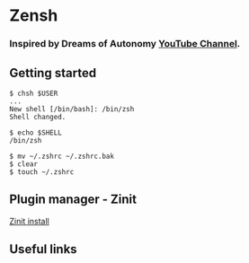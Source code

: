 # Zensh

### Inspired by Dreams of Autonomy [YouTube Channel](https://www.youtube.com/@dreamsofautonomy).

## Getting started
```
$ chsh $USER
...
New shell [/bin/bash]: /bin/zsh
Shell changed.
```
```
$ echo $SHELL
/bin/zsh
```
```
$ mv ~/.zshrc ~/.zshrc.bak
$ clear
$ touch ~/.zshrc
```
## Plugin manager - Zinit
[Zinit install](https://github.com/zdharma-continuum/zinit?tab=readme-ov-file#install)


## Useful links


